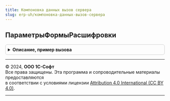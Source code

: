 ```yaml
---
title: Компоновка данных вызов сервера
slug: erp-uh/компоновка-данных-вызов-сервера
---
```



## ПараметрыФормыРасшифровки
<details style="margin: 1em 0; padding: 0.5em; border: 1px solid #ccc; border-radius: 6px;">

<summary style="font-weight: bold; cursor: pointer;">Описание, пример вызова</summary>

```bsl

// Возвращает структуру параметров и отборов расшифровки
// Параметры:
//   Расшифровка - ИдентификаторРасшифровкиКомпоновкиДанных - значение, полученное из отчета при расшифровке.
//   АдресДанныхРасшифровки - Строка - адрес, указывающий на значение во временном хранилище.
//   СписокПараметров - Массив - содержит имена параметров и полей, используемых при расшифровке
//   ПоляРасшифровки - Строка - содержит имена полей, используемых при расшифровке.
//
// Возвращаемое значение:
//   Структура - в качестве ключа возвращается имя параметра или отбора для отчета-приемника,
//   			а в качестве значения - значение параметра или отбора.
//
Функция ПараметрыФормыРасшифровки(Расшифровка, АдресДанныхРасшифровки, СписокПараметров, ПоляРасшифровки) Экспорт
```

Пример вызова
```bsl
Результат = КомпоновкаДанныхВызовСервера.ПараметрыФормыРасшифровки(Расшифровка, АдресДанныхРасшифровки, СписокПараметров, ПоляРасшифровки) 
```
</details>

---

© 2024, **ООО 1С-Софт**  
Все права защищены. Эта программа и сопроводительные материалы предоставляются  
в соответствии с условиями лицензии [Attribution 4.0 International (CC BY 4.0)](https://creativecommons.org/licenses/by/4.0/legalcode).

---
